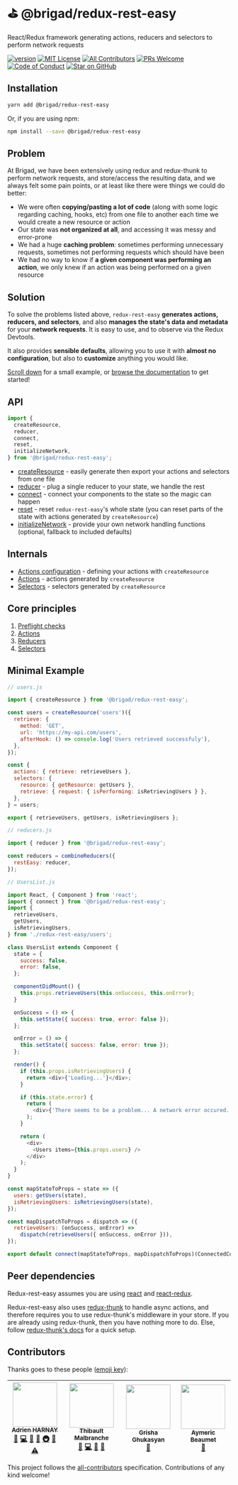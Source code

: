 # ⛳ @brigad/redux-rest-easy

React/Redux framework generating actions, reducers and selectors to perform network requests

[![version][version-badge]][package]
[![MIT License][license-badge]][license]
[![All Contributors](https://img.shields.io/badge/all_contributors-4-orange.svg?style=flat-square)](#contributors)
[![PRs Welcome][prs-badge]][prs]
[![Code of Conduct][coc-badge]][coc]
[![Star on GitHub][github-star-badge]][github-star]

## Installation

```bash
yarn add @brigad/redux-rest-easy
```

Or, if you are using npm:

```bash
npm install --save @brigad/redux-rest-easy
```

## Problem

At Brigad, we have been extensively using redux and redux-thunk to perform network requests, and store/access the resulting data, and we always felt some pain points, or at least like there were things we could do better:

* We were often **copying/pasting a lot of code** (along with some logic regarding caching, hooks, etc) from one file to another each time we would create a new resource or action
* Our state was **not organized at all**, and accessing it was messy and error-prone
* We had a huge **caching problem**: sometimes performing unnecessary requests, sometimes not performing requests which should have been
* We had no way to know if **a given component was performing an action**, we only knew if an action was being performed on a given resource

## Solution

To solve the problems listed above, `redux-rest-easy` **generates actions, reducers, and selectors**, and also **manages the state's data and metadata** for your **network requests**. It is easy to use, and to observe via the Redux Devtools.

It also provides **sensible defaults**, allowing you to use it with **almost no configuration**, but also to **customize** anything you would like.

[Scroll down](#minimal-example) for a small example, or [browse the documentation](#api) to get started!

## API

```js
import {
  createResource,
  reducer,
  connect,
  reset,
  initializeNetwork,
} from '@brigad/redux-rest-easy';
```

* [createResource](./docs/api/createResource.md) - easily generate then export your actions and selectors from one file
* [reducer](./docs/api/reducer.md) - plug a single reducer to your state, we handle the rest
* [connect](./docs/api/connect.md) - connect your components to the state so the magic can happen
* [reset](./docs/api/reset.md) - reset `redux-rest-easy`'s whole state (you can reset parts of the state with actions generated by `createResource`)
* [initializeNetwork](./docs/api/initializeNetwork.md) - provide your own network handling functions (optional, fallback to included defaults)

## Internals

* [Actions configuration](./docs/api/createResource/actionsConfig.md) - defining your actions with `createResource`
* [Actions](./docs/api/createResource/actions.md) - actions generated by `createResource`
* [Selectors](./docs/api/createResource/selectors.md) - selectors generated by `createResource`

## Core principles

1. [Preflight checks](./docs/principles/preflight.md)
2. [Actions](./docs/principles/actions.md)
3. [Reducers](./docs/principles/reducers.md)
4. [Selectors](./docs/principles/selectors.md)

## Minimal Example

```js
// users.js

import { createResource } from '@brigad/redux-rest-easy';

const users = createResource('users')({
  retrieve: {
    method: 'GET',
    url: 'https://my-api.com/users',
    afterHook: () => console.log('Users retrieved successfuly'),
  },
});

const {
  actions: { retrieve: retrieveUsers },
  selectors: {
    resource: { getResource: getUsers },
    retrieve: { request: { isPerforming: isRetrievingUsers } },
  },
} = users;

export { retrieveUsers, getUsers, isRetrievingUsers };
```

```js
// reducers.js

import { reducer } from '@brigad/redux-rest-easy';

const reducers = combineReducers({
  restEasy: reducer,
});
```

```js
// UsersList.js

import React, { Component } from 'react';
import { connect } from '@brigad/redux-rest-easy';
import {
  retrieveUsers,
  getUsers,
  isRetrievingUsers,
} from './redux-rest-easy/users';

class UsersList extends Component {
  state = {
    success: false,
    error: false,
  };

  componentDidMount() {
    this.props.retrieveUsers(this.onSuccess, this.onError);
  }

  onSuccess = () => {
    this.setState({ success: true, error: false });
  };

  onError = () => {
    this.setState({ success: false, error: true });
  };

  render() {
    if (this.props.isRetrievingUsers) {
      return <div>{'Loading...'}</div>;
    }

    if (this.state.error) {
      return (
        <div>{'There seems to be a problem... A network error occured.'}</div>
      );
    }

    return (
      <div>
        <Users items={this.props.users} />
      </div>
    );
  }
}

const mapStateToProps = state => ({
  users: getUsers(state),
  isRetrievingUsers: isRetrievingUsers(state),
});

const mapDispatchToProps = dispatch => ({
  retrieveUsers: (onSuccess, onError) =>
    dispatch(retrieveUsers({ onSuccess, onError })),
});

export default connect(mapStateToProps, mapDispatchToProps)(ConnectedComponent);
```

## Peer dependencies

Redux-rest-easy assumes you are using [react](https://github.com/facebook/react) and [react-redux](https://github.com/reactjs/react-redux).

Redux-rest-easy also uses [redux-thunk](https://github.com/gaearon/redux-thunk) to handle async actions, and therefore requires you to use redux-thunk's middleware in your store. If you are already using redux-thunk, then you have nothing more to do. Else, follow [redux-thunk's docs](https://github.com/gaearon/redux-thunk#installation) for a quick setup.

## Contributors

Thanks goes to these people ([emoji key][emojis]):

<!-- ALL-CONTRIBUTORS-LIST:START - Do not remove or modify this section -->

<!-- prettier-ignore -->
| [<img src="https://avatars1.githubusercontent.com/u/15089053?v=4" width="100px;"/><br /><sub><b>Adrien HARNAY</b></sub>](https://adrien.harnay.me)<br />[📝](#blog-Zephir77167 "Blogposts") [💻](https://github.com/Brigad/@brigad/redux-rest-easy/commits?author=Zephir77167 "Code") [📖](https://github.com/Brigad/@brigad/redux-rest-easy/commits?author=Zephir77167 "Documentation") [🤔](#ideas-Zephir77167 "Ideas, Planning, & Feedback") [🚇](#infra-Zephir77167 "Infrastructure (Hosting, Build-Tools, etc)") [👀](#review-Zephir77167 "Reviewed Pull Requests") [⚠️](https://github.com/Brigad/@brigad/redux-rest-easy/commits?author=Zephir77167 "Tests") | [<img src="https://avatars1.githubusercontent.com/u/6181446?v=4" width="100px;"/><br /><sub><b>Thibault Malbranche</b></sub>](https://github.com/Titozzz)<br />[🐛](https://github.com/Brigad/@brigad/redux-rest-easy/issues?q=author%3ATitozzz "Bug reports") [💻](https://github.com/Brigad/@brigad/redux-rest-easy/commits?author=Titozzz "Code") [🤔](#ideas-Titozzz "Ideas, Planning, & Feedback") [👀](#review-Titozzz "Reviewed Pull Requests") | [<img src="https://avatars3.githubusercontent.com/u/11462388?v=4" width="100px;"/><br /><sub><b>Grisha Ghukasyan</b></sub>](https://github.com/eole1712)<br />[🤔](#ideas-eole1712 "Ideas, Planning, & Feedback") | [<img src="https://avatars1.githubusercontent.com/u/569243?v=4" width="100px;"/><br /><sub><b>Aymeric Beaumet</b></sub>](https://aymericbeaumet.com)<br />[🤔](#ideas-aymericbeaumet "Ideas, Planning, & Feedback") |
| :---: | :---: | :---: | :---: |

<!-- ALL-CONTRIBUTORS-LIST:END -->

This project follows the [all-contributors][all-contributors] specification.
Contributions of any kind welcome!

[version-badge]: https://img.shields.io/npm/v/@brigad/redux-rest-easy.svg?style=flat-square
[package]: https://www.npmjs.com/package/@brigad/redux-rest-easy
[license-badge]: https://img.shields.io/npm/l/@brigad/redux-rest-easy.svg?style=flat-square
[license]: https://github.com/Brigad/redux-rest-easy/blob/master/LICENSE
[prs-badge]: https://img.shields.io/badge/PRs-welcome-brightgreen.svg?style=flat-square
[prs]: http://makeapullrequest.com
[coc-badge]: https://img.shields.io/badge/code%20of-conduct-ff69b4.svg?style=flat-square
[coc]: https://github.com/Brigad/redux-rest-easy/blob/master/other/CODE_OF_CONDUCT.md
[github-star-badge]: https://img.shields.io/github/stars/Brigad/redux-rest-easy.svg?style=social
[github-star]: https://github.com/Brigad/redux-rest-easy/stargazers
[emojis]: https://github.com/kentcdodds/all-contributors#emoji-key
[all-contributors]: https://github.com/kentcdodds/all-contributors
